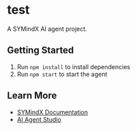# test

A SYMindX AI agent project.

## Getting Started

1. Run `npm install` to install dependencies
2. Run `npm start` to start the agent

## Learn More

- [SYMindX Documentation](https://github.com/SYMBaiEX/SYMindX)
- [AI Agent Studio](https://github.com/ai-agent-studio/vscode-extension)
